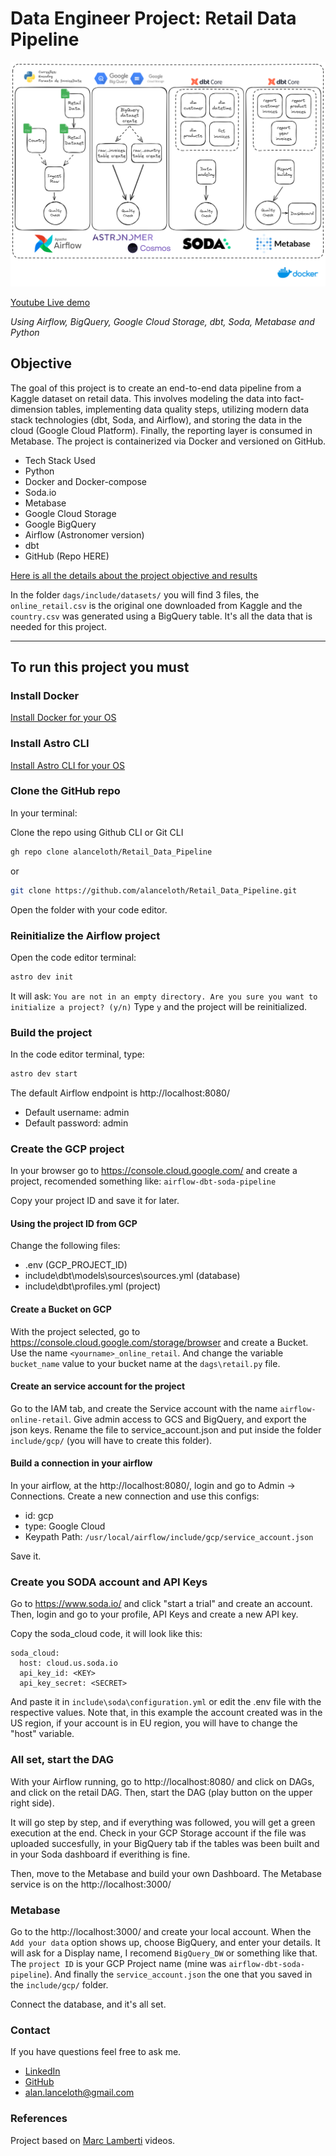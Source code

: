# Data Engineer Project: Retail Data Pipeline

![image](docs/images/Retail%20Data%20Pipeline.png)

[Youtube Live demo](https://www.youtube.com/watch?v=NP08fHker5U)

*Using Airflow, BigQuery, Google Cloud Storage, dbt, Soda, Metabase and Python*

## Objective
The goal of this project is to create an end-to-end data pipeline from a Kaggle dataset on retail data. This involves modeling the data into fact-dimension tables, implementing data quality steps, utilizing modern data stack technologies (dbt, Soda, and Airflow), and storing the data in the cloud (Google Cloud Platform). Finally, the reporting layer is consumed in Metabase. The project is containerized via Docker and versioned on GitHub.
- Tech Stack Used
- Python
- Docker and Docker-compose
- Soda.io
- Metabase
- Google Cloud Storage
- Google BigQuery
- Airflow (Astronomer version)
- dbt
- GitHub (Repo HERE)

[Here is all the details about the project objective and results](https://www.linkedin.com/pulse/data-engineer-project-retail-pipeline-rodrigues-silva--yfpbf/)

In the folder ```dags/include/datasets/``` you will find 3 files, the ```online_retail.csv``` is the original one downloaded from Kaggle and the ```country.csv``` was generated using a BigQuery table. It's all the data that is needed for this project.

---------
## To run this project you must

### Install Docker
[Install Docker for your OS](https://docs.docker.com/desktop/)

### Install Astro CLI
[Install Astro CLI for your OS](https://www.astronomer.io/docs/astro/cli/install-cli)

### Clone the GitHub repo

In your terminal:

Clone the repo using Github CLI or Git CLI
```bash
gh repo clone alanceloth/Retail_Data_Pipeline
```
or
```bash
git clone https://github.com/alanceloth/Retail_Data_Pipeline.git
```

Open the folder with your code editor.

### Reinitialize the Airflow project
Open the code editor terminal:
```bash
astro dev init
```
It will ask: ```You are not in an empty directory. Are you sure you want to initialize a project? (y/n)```
Type ```y``` and the project will be reinitialized.


### Build the project
In the code editor terminal, type:

```bash
astro dev start
```
The default Airflow endpoint is http://localhost:8080/
- Default username: admin
- Default password: admin

### Create the GCP project

In your browser go to https://console.cloud.google.com/ and create a project, recomended something like: ```airflow-dbt-soda-pipeline```

Copy your project ID and save it for later.

#### Using the project ID from GCP

Change the following files:
- .env (GCP_PROJECT_ID)
- include\dbt\models\sources\sources.yml (database)
- include\dbt\profiles.yml (project)

#### Create a Bucket on GCP

With the project selected, go to https://console.cloud.google.com/storage/browser and create a Bucket.
Use the name ```<yourname>_online_retail```.
And change the variable ```bucket_name``` value to your bucket name at the ```dags\retail.py``` file.

#### Create an service account for the project

Go to the IAM tab, and create the Service account with the name ```airflow-online-retail```.
Give admin access to GCS and BigQuery, and export the json keys. Rename the file to service_account.json and put inside the folder ```include/gcp/``` (you will have to create this folder).

#### Build a connection in your airflow

In your airflow, at the http://localhost:8080/, login and go to Admin → Connections.
Create a new connection and use this configs:
- id: gcp
- type: Google Cloud
- Keypath Path: `/usr/local/airflow/include/gcp/service_account.json`

Save it.

### Create you SODA account and API Keys

Go to https://www.soda.io/ and click "start a trial" and create an account. Then, login and go to your profile, API Keys and create a new API key.

Copy the soda_cloud code, it will look like this:
```
soda_cloud:
  host: cloud.us.soda.io
  api_key_id: <KEY>
  api_key_secret: <SECRET>
```
And paste it in ```include\soda\configuration.yml``` or edit the .env file with the respective values.
Note that, in this example the account created was in the US region, if your account is in EU region, you will have to change the "host" variable.

### All set, start the DAG

With your Airflow running, go to http://localhost:8080/ and click on DAGs, and click on the retail DAG.
Then, start the DAG (play button on the upper right side).

It will go step by step, and if everything was followed, you will get a green execution at the end.
Check in your GCP Storage account if the file was uploaded succesfully, in your BigQuery tab if the tables was been built and in your Soda dashboard if everithing is fine.

Then, move to the Metabase and build your own Dashboard. The Metabase service is on the http://localhost:3000/

### Metabase

Go to the http://localhost:3000/ and create your local account.
When the `Add your data` option shows up, choose BigQuery, and enter your details.
It will ask for a Display name, I recomend `BigQuery_DW` or something like that.
The `project ID` is your GCP Project name (mine was `airflow-dbt-soda-pipeline`). And finally the `service_account.json` the one that you saved in the `include/gcp/` folder.

Connect the database, and it's all set.

### Contact
If you have questions feel free to ask me.
- [LinkedIn](https://www.linkedin.com/in/alanlanceloth/)
- [GitHub](https://github.com/alanceloth/)
- [alan.lanceloth@gmail.com](mailto:alan.lanceloth@gmail.com)

### References
Project based on [Marc Lamberti](https://www.youtube.com/@MarcLamberti) videos.
